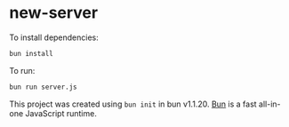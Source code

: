 # new-server

To install dependencies:

```bash
bun install
```

To run:

```bash
bun run server.js
```

This project was created using `bun init` in bun v1.1.20. [Bun](https://bun.sh) is a fast all-in-one JavaScript runtime.
